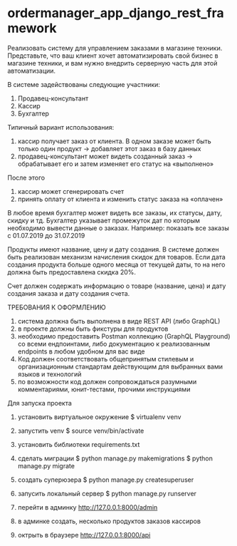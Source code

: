 # ordermanager_app_django_rest_framework

Реализовать систему для управлением заказами в магазине техники. 
Представьте, что ваш клиент хочет автоматизировать свой бизнес в магазине техники, 
и вам нужно внедрить серверную часть для этой автоматизации.


В системе задействованы следующие участники:
1) Продавец-консультант
2) Кассир
3) Бухгалтер


Типичный вариант использования:
1) кассир получает заказ от клиента. В одном заказе может быть только один продукт
-> добавляет этот заказ в базу данных
2) продавец-консультант может видеть созданный заказ
-> обрабатывает его и затем изменяет его статус на «выполнено»


После этого
1) кассир может сгенерировать счет
2) принять оплату от клиента и изменить статус заказа на «оплачен»


В любое время бухгалтер может видеть все заказы, их статусы, дату, скидку и тд.
Бухгалтер указывает промежуток дат по которым необходимо вывести данные о заказах.
Например: показать все заказы с 01.07.2019 до 31.07.2019

Продукты имеют название, цену и дату создания. 
В системе должен быть реализован механизм начисления скидок для товаров. 
Если дата создания продукта больше одного месяца от текущей даты, 
то на него должна быть предоставлена скидка 20%.

Счет должен содержать информацию о товаре (название, цена) и дату создания заказа и
дату создания счета.


ТРЕБОВАНИЯ К ОФОРМЛЕНИЮ
1) система должна быть выполнена в виде REST API (либо GraphQL)
2) в проекте должны быть фикстуры для продуктов
3) необходимо предоставить Postman коллекцию (GraphQL Playground) со всеми ендпоинтами, 
либо документацию к реализованным endpoints в любом удобном для вас виде
4) Код должен соответствовать общепринятым стилевым и организационным
стандартам действующим для выбранных вами языков и технологий
5) по возможности код должен сопровождаться разумными комментариями,
юнит-тестами, прочими инструкциями



Для запуска проекта


1) установить виртуальное окружение
$ virtualenv venv


2) запустить venv
$ source venv/bin/activate


3) установить библиотеки
requirements.txt


4) сделать миграции
$ python manage.py makemigrations
$ python manage.py migrate


5) создать суперюзера
$ python manage.py createsuperuser


6) запусить локальный сервер
$ python manage.py runserver


7) перейти в админку 
http://127.0.0.1:8000/admin


8) в админке создать, несколько
продуктов
заказов
кассиров


9) октрыть в браузере
http://127.0.0.1:8000/api
